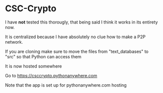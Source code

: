 # CSC-Crypto
I have **not** tested this thorougly, that being said I think it works in its entirety now.

It is centralized because I have absolutely no clue how to make a P2P network.

If you are cloning make sure to move the files from "text_databases" to "src" so that Python can access them

It is now hosted somewhere

Go to https://csccrypto.pythonanywhere.com

Note that the app is set up for pythonanywhere.com hosting
